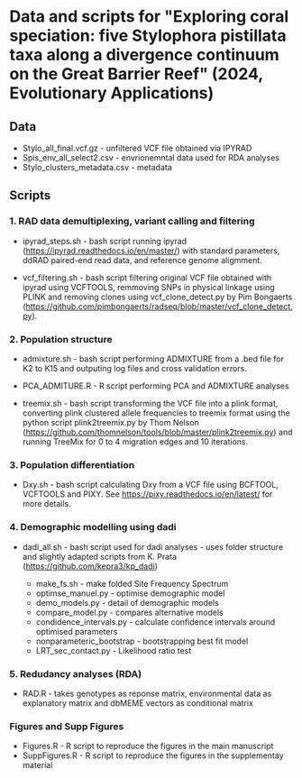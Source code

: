 # Data and scripts for "Exploring coral speciation: five Stylophora pistillata taxa along a divergence continuum on the Great Barrier Reef" (2024, Evolutionary Applications)

## Data

* Stylo_all_final.vcf.gz - unfiltered VCF file obtained via IPYRAD
* Spis_env_all_select2.csv - envrionemntal data used for RDA analyses
* Stylo_clusters_metadata.csv - metadata

## Scripts

### 1. RAD data demultiplexing, variant calling and filtering

* ipyrad_steps.sh - bash script running ipyrad (https://ipyrad.readthedocs.io/en/master/) with standard parameters, ddRAD paired-end read data, and reference genome aligmment.

* vcf_filtering.sh - bash script filtering original VCF file obtained with ipyrad using VCFTOOLS,  remmoving SNPs in physical linkage using PLINK and removing clones using vcf_clone_detect.py by Pim Bongaerts (https://github.com/pimbongaerts/radseq/blob/master/vcf_clone_detect.py). 


### 2. Population structure

* admixture.sh - bash script performing ADMIXTURE from a .bed file for K2 to K15 and outputing log files and cross validation errors.

* PCA_ADMITURE.R - R script performing PCA and ADMIXTURE analyses
  
* treemix.sh - bash script transforming the VCF file into a plink format, converting plink clustered allele frequencies to treemix format using the python script plink2treemix.py by Thom Nelson (https://github.com/thomnelson/tools/blob/master/plink2treemix.py) and running TreeMix for 0 to 4 migration edges and 10 iterations.

### 3. Population differentiation

* Dxy.sh - bash script calculating Dxy from a VCF file using BCFTOOL, VCFTOOLS and PIXY. See https://pixy.readthedocs.io/en/latest/ for more details.

### 4. Demographic modelling using dadi

* dadi_all.sh - bash script used for dadi analyses - uses folder structure and slightly adapted scripts from K. Prata (https://github.com/kepra3/kp_dadi)

    * make_fs.sh - make folded Site Frequency Spectrum
    * optimse_manuel.py - optimise demographic model
    * demo_models.py - detail of demographic models
    * compare_model.py - compares alternative models
    * condidence_intervals.py - calculate confidence intervals around optimised parameters
    * nonparameteric_bootstrap - bootstrapping best fit model
    * LRT_sec_contact.py - Likelihood ratio test
 
### 5. Redudancy analyses (RDA)

* RAD.R - takes genotypes as reponse matrix, environmental data as explanatory matrix and dbMEME vectors as conditional matrix

### Figures and Supp Figures

* Figures.R - R script to reproduce the figures in the main manuscript
* SuppFigures.R - R script to reproduce the figures in the supplementay material
   

